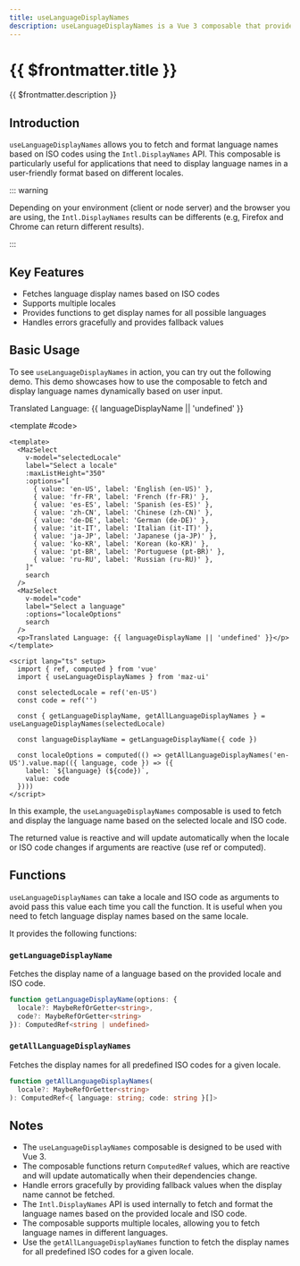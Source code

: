 ```yaml
---
title: useLanguageDisplayNames
description: useLanguageDisplayNames is a Vue 3 composable that provides functions to work with language display names based on ISO codes. It leverages the Intl.DisplayNames API to fetch and format language names. This composable is useful for applications that need to display language names in a user-friendly format based on different locales.
---
```


# {{ $frontmatter.title }}

{{ $frontmatter.description }}

## Introduction

`useLanguageDisplayNames` allows you to fetch and format language names based on ISO codes using the `Intl.DisplayNames` API. This composable is particularly useful for applications that need to display language names in a user-friendly format based on different locales.

::: warning

Depending on your environment (client or node server) and the browser you are using, the `Intl.DisplayNames` results can be differents (e.g, Firefox and Chrome can return different results).

:::

## Key Features

- Fetches language display names based on ISO codes
- Supports multiple locales
- Provides functions to get display names for all possible languages
- Handles errors gracefully and provides fallback values

## Basic Usage

To see `useLanguageDisplayNames` in action, you can try out the following demo. This demo showcases how to use the composable to fetch and display language names dynamically based on user input.

<ComponentDemo>
  <div class="maz-flex maz-flex-col maz-gap-4 maz-items-start">
    <MazSelect
      v-model="selectedLocale"
      label="Select a locale"
      :maxListHeight="350"
      :options="[
        { value: 'en-US', label: 'English (en-US)' },
        { value: 'fr-FR', label: 'French (fr-FR)' },
        { value: 'es-ES', label: 'Spanish (es-ES)' },
        { value: 'zh-CN', label: 'Chinese (zh-CN)' },
        { value: 'de-DE', label: 'German (de-DE)' },
        { value: 'it-IT', label: 'Italian (it-IT)' },
        { value: 'ja-JP', label: 'Japanese (ja-JP)' },
        { value: 'ko-KR', label: 'Korean (ko-KR)' },
        { value: 'pt-BR', label: 'Portuguese (pt-BR)' },
        { value: 'ru-RU', label: 'Russian (ru-RU)' },
      ]"
      search
    />
    <MazSelect
      v-model="code"
      label="Select a language"
      :options="localeOptions"
      search
    />
    <p>Translated Language: {{ languageDisplayName || 'undefined' }}</p>
  </div>

  <template #code>

  ```vue
  <template>
    <MazSelect
      v-model="selectedLocale"
      label="Select a locale"
      :maxListHeight="350"
      :options="[
        { value: 'en-US', label: 'English (en-US)' },
        { value: 'fr-FR', label: 'French (fr-FR)' },
        { value: 'es-ES', label: 'Spanish (es-ES)' },
        { value: 'zh-CN', label: 'Chinese (zh-CN)' },
        { value: 'de-DE', label: 'German (de-DE)' },
        { value: 'it-IT', label: 'Italian (it-IT)' },
        { value: 'ja-JP', label: 'Japanese (ja-JP)' },
        { value: 'ko-KR', label: 'Korean (ko-KR)' },
        { value: 'pt-BR', label: 'Portuguese (pt-BR)' },
        { value: 'ru-RU', label: 'Russian (ru-RU)' },
      ]"
      search
    />
    <MazSelect
      v-model="code"
      label="Select a language"
      :options="localeOptions"
      search
    />
    <p>Translated Language: {{ languageDisplayName || 'undefined' }}</p>
  </template>

  <script lang="ts" setup>
    import { ref, computed } from 'vue'
    import { useLanguageDisplayNames } from 'maz-ui'

    const selectedLocale = ref('en-US')
    const code = ref('')

    const { getLanguageDisplayName, getAllLanguageDisplayNames } = useLanguageDisplayNames(selectedLocale)

    const languageDisplayName = getLanguageDisplayName({ code })

    const localeOptions = computed(() => getAllLanguageDisplayNames('en-US').value.map(({ language, code }) => ({
      label: `${language} (${code})`,
      value: code
    })))
  </script>

  ```

  </template>

</ComponentDemo>

In this example, the `useLanguageDisplayNames` composable is used to fetch and display the language name based on the selected locale and ISO code.

The returned value is reactive and will update automatically when the locale or ISO code changes if arguments are reactive (use ref or computed).

## Functions

`useLanguageDisplayNames` can take a locale and ISO code as arguments to avoid pass this value each time you call the function. It is useful when you need to fetch language display names based on the same locale.

It provides the following functions:

### `getLanguageDisplayName`

Fetches the display name of a language based on the provided locale and ISO code.

```ts
function getLanguageDisplayName(options: {
  locale?: MaybeRefOrGetter<string>,
  code?: MaybeRefOrGetter<string>
}): ComputedRef<string | undefined>
```

### `getAllLanguageDisplayNames`

Fetches the display names for all predefined ISO codes for a given locale.

```ts
function getAllLanguageDisplayNames(
  locale?: MaybeRefOrGetter<string>
): ComputedRef<{ language: string; code: string }[]>
```

## Notes

- The `useLanguageDisplayNames` composable is designed to be used with Vue 3.
- The composable functions return `ComputedRef` values, which are reactive and will update automatically when their dependencies change.
- Handle errors gracefully by providing fallback values when the display name cannot be fetched.
- The `Intl.DisplayNames` API is used internally to fetch and format the language names based on the provided locale and ISO code.
- The composable supports multiple locales, allowing you to fetch language names in different languages.
- Use the `getAllLanguageDisplayNames` function to fetch the display names for all predefined ISO codes for a given locale.

<script lang="ts" setup>
import { ref, computed } from 'vue'
import { useLanguageDisplayNames } from 'maz-ui'

const selectedLocale = ref('fr-FR')
const code = ref('')

const { getLanguageDisplayName, getAllLanguageDisplayNames } = useLanguageDisplayNames(selectedLocale)

const languageDisplayName = getLanguageDisplayName({ code })

const localeOptions = computed(() => getAllLanguageDisplayNames('en-US').value.map(({ language, code }) => ({
  label: `${language} (${code})`,
  value: code
})))
</script>
